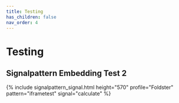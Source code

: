 ```yaml
---
title: Testing
has_children: false
nav_order: 4
---
```


# Testing

## Signalpattern Embedding Test 2

{% include signalpattern_signal.html height="570" profile="Foldster" pattern="iframetest" signal="calculate" %}
